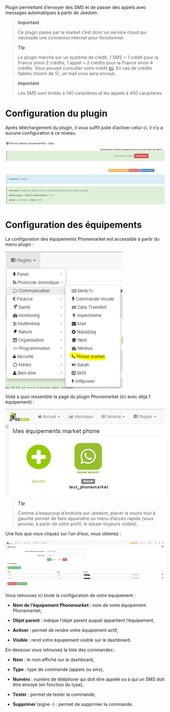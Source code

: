 Plugin permettant d’envoyer des SMS et de passer des appels avec
messages automatiques à partir de Jeedom.

> **Important**
>
> Ce plugin passe par le market c’est donc un service cloud qui
> nécessite une connexion internet pour fonctionner.

> **Tip**
>
> Le plugin marche sur un système de crédit, 1 SMS  = 1 crédit pour la France sinon 2 crédits, 1 appel =
> 2 crédits pour la France sinon 4 crédits. Vous pouvez consulter votre crédit
> [ici](http://market.jeedom.fr/index.php?v=d&p=profils&tab=sms). En cas
> de crédits faibles (moins de 5), un mail vous sera envoyé.

> **Important**
>
> Les SMS sont limités à 140 caractères et les appels à 450 caractères.

Configuration du plugin 
=======================

Après téléchargement du plugin, il vous suffit juste d’activer celui-ci,
il n’y a aucune configuration à ce niveau.

![phonemarket1](./phonemarket1.PNG)

Configuration des équipements 
=============================

La configuration des équipements Phonemarket est accessible à partir du
menu plugin :

![phonemarket2](./phonemarket2.PNG)

Voilà à quoi ressemble la page du plugin Phonemarket (ici avec déjà 1
équipement) :

![phonemarket3](./phonemarket3.PNG)

> **Tip**
>
> Comme à beaucoup d’endroits sur Jeedom, placer la souris tout à gauche
> permet de faire apparaître un menu d’accès rapide (vous pouvez, à
> partir de votre profil, le laisser toujours visible).

Une fois que vous cliquez sur l’un d’eux, vous obtenez :

![phonemarket4](./phonemarket4.PNG)

Vous retrouvez ici toute la configuration de votre équipement :

-   **Nom de l’équipement Phonemarket** : nom de votre équipement
    Phonemarket,

-   **Objet parent** : indique l’objet parent auquel appartient
    l’équipement,

-   **Activer** : permet de rendre votre équipement actif,

-   **Visible** : rend votre équipement visible sur le dashboard.

En-dessous vous retrouvez la liste des commandes :

-   **Nom** : le nom affiché sur le dashboard,

-   **Type** : type de commande (appels ou sms),

-   **Numéro** : numéro de téléphone qui doit être appelé ou à qui un
    SMS doit être envoyé (en fonction du type),

-   **Tester** : permet de tester la commande,

-   **Supprimer** (signe -) : permet de supprimer la commande.



